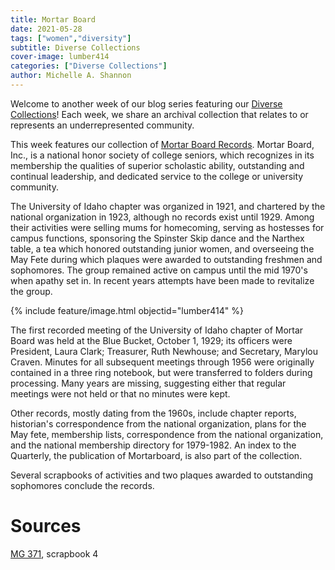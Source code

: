 ```yaml
---
title: Mortar Board
date: 2021-05-28
tags: ["women","diversity"]
subtitle: Diverse Collections
cover-image: lumber414
categories: ["Diverse Collections"]
author: Michelle A. Shannon
---
```


Welcome to another week of our blog series featuring our [Diverse Collections](https://harvester.lib.uidaho.edu/series/diversecollections.html)! Each week, we share an archival collection that relates to or represents an underrepresented community.

This week features our collection of [Mortar Board Records](https://archiveswest.orbiscascade.org/ark:/80444/xv96451). Mortar Board, Inc., is a national honor society of college seniors, which recognizes in its membership the qualities of superior scholastic ability, outstanding and continual leadership, and dedicated service to the college or university community.

The University of Idaho chapter was organized in 1921, and chartered by the national organization in 1923, although no records exist until 1929. Among their activities were selling mums for homecoming, serving as hostesses for campus functions, sponsoring the Spinster Skip dance and the Narthex table, a tea which honored outstanding junior women, and overseeing the May Fete during which plaques were awarded to outstanding freshmen and sophomores. The group remained active on campus until the mid 1970's when apathy set in. In recent years attempts have been made to revitalize the group.

{% include feature/image.html objectid="lumber414" %}

The first recorded meeting of the University of Idaho chapter of Mortar Board was held at the Blue Bucket, October 1, 1929; its officers were President, Laura Clark; Treasurer, Ruth Newhouse; and Secretary, Marylou Craven. Minutes for all subsequent meetings through 1956 were originally contained in a three ring notebook, but were transferred to folders during processing. Many years are missing, suggesting either that regular meetings were not held or that no minutes were kept.

Other records, mostly dating from the 1960s, include chapter reports, historian's correspondence from the national organization, plans for the May fete, membership lists, correspondence from the national organization, and the national membership directory for 1979-1982. An index to the Quarterly, the publication of Mortarboard, is also part of the collection.

Several scrapbooks of activities and two plaques awarded to outstanding sophomores conclude the records.

# Sources

[MG 371](https://archiveswest.orbiscascade.org/ark:/80444/xv96451), scrapbook 4